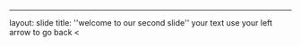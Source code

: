---
layout: slide
title: ''welcome to our second slide''
your text 
use your left arrow to go back <

